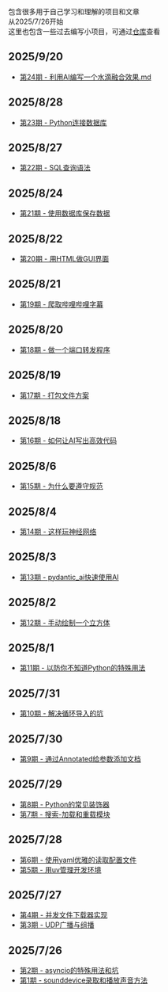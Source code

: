 包含很多用于自己学习和理解的项目和文章  
从2025/7/26开始  
这里也包含一些过去编写小项目，可通过[仓库](https://github.com/xkgt/PythonLearn)查看

## 2025/9/20
- [第24期 - 利用AI编写一个水滴融合效果.md](docs/利用AI编写一个水滴融合效果.md)

## 2025/8/28
- [第23期 - Python连接数据库](docs/Python连接数据库.md)

## 2025/8/27
- [第22期 - SQL查询语法](docs/SQL查询语法.md)

## 2025/8/24
- [第21期 - 使用数据库保存数据](docs/使用数据库保存数据.md)

## 2025/8/22
- [第20期 - 用HTML做GUI界面](docs/用HTML做GUI界面.md)
 
## 2025/8/21
- [第19期 - 爬取哔哩哔哩字幕](docs/爬取哔哩哔哩字幕.md)

## 2025/8/20
- [第18期 - 做一个端口转发程序](docs/做一个端口转发程序.md)

## 2025/8/19
- [第17期 - 打包文件方案](docs/打包文件方案.md)

## 2025/8/18
- [第16期 - 如何让AI写出高效代码](docs/如何让AI写出高效代码.md)

## 2025/8/6
- [第15期 - 为什么要遵守规范](docs/为什么要遵守规范.md)

## 2025/8/4
- [第14期 - 这样玩神经网络](docs/这样玩神经网络.md)

## 2025/8/3
- [第13期 - pydantic_ai快速使用AI](docs/pydantic_ai快速使用AI.md)

## 2025/8/2
- [第12期 - 手动绘制一个立方体](docs/手动绘制一个立方体.md)

## 2025/8/1
- [第11期 - 以防你不知道Python的特殊用法](docs/以防你不知道Python的特殊用法.md)

## 2025/7/31
- [第10期 - 解决循环导入的坑](docs/解决循环导入的坑.md)

## 2025/7/30  
- [第9期 - 通过Annotated给参数添加文档](docs/通过Annotated给参数添加文档.md)

## 2025/7/29  
- [第8期 - Python的常见装饰器](docs/Python的常见装饰器.md)  
- [第7期 - 搜索-加载和重载模块](docs/搜索-加载和重载模块.md)

## 2025/7/28  
- [第6期 - 使用yaml优雅的读取配置文件](docs/使用yaml优雅的读取配置文件.md)  
- [第5期 - 用uv管理开发环境](docs/用uv管理开发环境.md)

## 2025/7/27  
- [第4期 - 并发文件下载器实现](docs/并发文件下载器实现.md)  
- [第3期 - UDP广播与组播](docs/UDP广播与组播.md)

## 2025/7/26  
- [第2期 - asyncio的特殊用法和坑](docs/asyncio的特殊用法和坑.md)  
- [第1期 - sounddevice录取和播放声音方法](docs/sounddevice录取和播放声音方法.md)